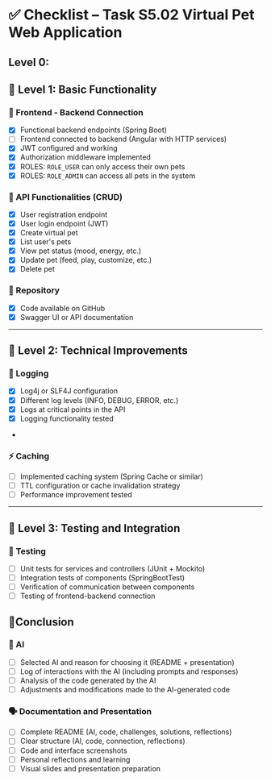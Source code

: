# ✅ Checklist – Task S5.02 Virtual Pet Web Application

##  Level 0: 


## 🔹 Level 1: Basic Functionality

### 🔗 Frontend - Backend Connection
- [x] Functional backend endpoints (Spring Boot)
- [ ] Frontend connected to backend (Angular with HTTP services)
- [x] JWT configured and working
- [x] Authorization middleware implemented
- [x] ROLES: `ROLE_USER` can only access their own pets
- [x] ROLES: `ROLE_ADMIN` can access all pets in the system

### 🐾 API Functionalities (CRUD)
- [x] User registration endpoint
- [x] User login endpoint (JWT)
- [x] Create virtual pet
- [x] List user's pets
- [x] View pet status (mood, energy, etc.)
- [x] Update pet (feed, play, customize, etc.)
- [x] Delete pet

### 📁 Repository
- [x] Code available on GitHub
- [x] Swagger UI or API documentation

---

## 🔹 Level 2: Technical Improvements

### 📜 Logging
- [x] Log4j or SLF4J configuration
- [x] Different log levels (INFO, DEBUG, ERROR, etc.)
- [x] Logs at critical points in the API
- [x] Logging functionality tested
- 
### ⚡ Caching
- [ ] Implemented caching system (Spring Cache or similar)
- [ ] TTL configuration or cache invalidation strategy
- [ ] Performance improvement tested

---

## 🔹 Level 3: Testing and Integration

### 🔬 Testing
- [ ] Unit tests for services and controllers (JUnit + Mockito)
- [ ] Integration tests of components (SpringBootTest)
- [ ] Verification of communication between components
- [ ] Testing of frontend-backend connection

## 🔹Conclusion

### 🧠 AI
- [ ] Selected AI and reason for choosing it (README + presentation)
- [ ] Log of interactions with the AI (including prompts and responses)
- [ ] Analysis of the code generated by the AI
- [ ] Adjustments and modifications made to the AI-generated code

###  🗣️ Documentation and Presentation
- [ ] Complete README (AI, code, challenges, solutions, reflections)
- [ ] Clear structure (AI, code, connection, reflections)
- [ ] Code and interface screenshots
- [ ] Personal reflections and learning
- [ ] Visual slides and presentation preparation